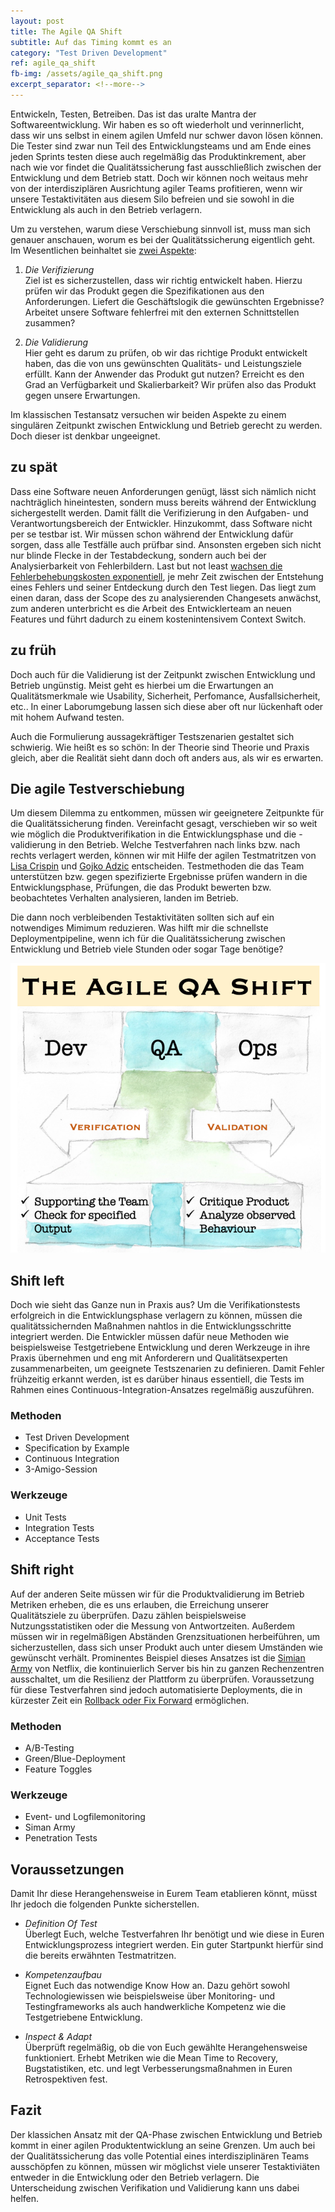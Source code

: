 ```yaml
---
layout: post
title: The Agile QA Shift
subtitle: Auf das Timing kommt es an
category: "Test Driven Development"
ref: agile_qa_shift
fb-img: /assets/agile_qa_shift.png
excerpt_separator: <!--more-->
---
```

Entwickeln, Testen, Betreiben. Das ist das uralte Mantra der Softwareentwicklung. Wir haben es so oft wiederholt und verinnerlicht, dass wir uns selbst in einem agilen Umfeld nur schwer davon lösen können. Die Tester sind zwar nun Teil des Entwicklungsteams und am Ende eines jeden Sprints  testen diese auch regelmäßig das Produktinkrement, aber nach wie vor findet die Qualitätssicherung fast ausschließlich zwischen der Entwicklung und dem Betrieb statt. Doch wir können noch weitaus mehr von der interdisziplären Ausrichtung agiler Teams profitieren, wenn wir unsere Testaktivitäten aus diesem Silo befreien und sie sowohl in die Entwicklung als auch in den Betrieb verlagern.

<!--more-->

Um zu verstehen, warum diese Verschiebung sinnvoll ist, muss man sich genauer anschauen, worum es bei der Qualitätssicherung eigentlich geht.
Im Wesentlichen beinhaltet sie [zwei Aspekte](https://de.wikipedia.org/wiki/Verifizierung_und_Validierung): 
1. _Die Verifizierung_  
Ziel ist es sicherzustellen, dass wir richtig entwickelt haben. Hierzu prüfen wir das Produkt gegen die Spezifikationen aus den Anforderungen. Liefert die Geschäftslogik die gewünschten Ergebnisse? Arbeitet unsere Software fehlerfrei mit den externen Schnittstellen zusammen? 

2. _Die Validierung_  
Hier geht es darum zu prüfen, ob wir das richtige Produkt entwickelt haben, das die von uns gewünschten Qualitäts- und Leistungsziele erfüllt. Kann der Anwender das Produkt gut nutzen? Erreicht es den Grad an Verfügbarkeit und Skalierbarkeit? Wir prüfen also das Produkt gegen unsere Erwartungen.

Im klassischen Testansatz versuchen wir beiden Aspekte zu einem singulären Zeitpunkt zwischen Entwicklung und Betrieb gerecht zu werden. Doch dieser ist denkbar ungeeignet.

## zu spät 
Dass eine Software neuen Anforderungen genügt, lässt sich nämlich nicht nachträglich hineintesten, sondern muss bereits während der Entwicklung sichergestellt werden. Damit fällt die Verifizierung in den Aufgaben- und Verantwortungsbereich der Entwickler.
Hinzukommt, dass Software nicht per se testbar ist. Wir müssen schon während der Entwicklung dafür sorgen, dass alle Testfälle auch prüfbar sind.
Ansonsten ergeben sich nicht nur blinde Flecke in der Testabdeckung, sondern auch bei der Analysierbarkeit von Fehlerbildern.
Last but not least [wachsen die Fehlerbehebungskosten exponentiell](https://ntrs.nasa.gov/archive/nasa/casi.ntrs.nasa.gov/20100036670.pdf), je mehr Zeit zwischen der Entstehung eines Fehlers und seiner Entdeckung durch den Test liegen. Das liegt zum einen daran, dass der Scope des zu analysierenden Changesets anwächst, zum anderen unterbricht es die Arbeit des Entwicklerteam an neuen Features und führt dadurch zu einem kostenintensivem Context Switch.

## zu früh
Doch auch für die Validierung ist der Zeitpunkt zwischen Entwicklung und Betrieb ungünstig.  Meist geht es hierbei um die Erwartungen an Qualitätsmerkmale wie Usability, Sicherheit, Perfomance, Ausfallsicherheit, etc.. In einer Laborumgebung lassen sich diese aber oft nur lückenhaft oder mit hohem Aufwand testen.

Auch die Formulierung aussagekräftiger Testszenarien gestaltet sich schwierig. Wie heißt es so schön:
In der Theorie sind Theorie und Praxis gleich, aber die Realität sieht dann doch oft anders aus, als wir es erwarten. 

## Die agile Testverschiebung
Um diesem Dilemma zu entkommen, müssen wir geeignetere Zeitpunkte für die Qualitätssicherung finden. Vereinfacht gesagt, verschieben wir so weit wie möglich die Produktverifikation in die Entwicklungsphase und die -validierung in den Betrieb. Welche Testverfahren nach links bzw. nach rechts verlagert werden, können wir mit Hilfe der agilen Testmatritzen von [Lisa Crispin](https://lisacrispin.com/2011/11/08/using-the-agile-testing-quadrants/) und [Gojko Adzic](https://gojko.net/2013/10/21/lets-break-the-agile-testing-quadrants/) entscheiden. Testmethoden die das Team unterstützen bzw. gegen spezifizierte Ergebnisse prüfen wandern in die Entwicklungsphase, Prüfungen, die das Produkt bewerten bzw. beobachtetes Verhalten analysieren, landen im Betrieb.

Die dann noch verbleibenden Testaktivitäten sollten sich auf ein notwendiges Mimimum reduzieren. Was hilft mir die schnellste Deploymentpipeline, wenn ich für die Qualitätssicherung zwischen Entwicklung und Betrieb viele Stunden oder sogar Tage benötige? 

![Agile QA Shift](/assets/agile_qa_shift.png)


## Shift left
Doch wie sieht das Ganze nun in Praxis aus?  Um die Verifikationstests erfolgreich in die Entwicklungsphase verlagern zu können, müssen die qualitätssichernden Maßnahmen nahtlos in die Entwicklungsschritte integriert werden. Die Entwickler müssen dafür neue Methoden wie beispielsweise Testgetriebene Entwicklung und deren Werkzeuge in ihre Praxis übernehmen und eng mit Anforderern und Qualitätsexperten zusammenarbeiten, um geeignete Testszenarien zu definieren. Damit Fehler frühzeitig erkannt werden, ist es darüber hinaus essentiell, die Tests im Rahmen eines Continuous-Integration-Ansatzes regelmäßig auszuführen.

### Methoden
* Test Driven Development
* Specification by Example
* Continuous Integration
* 3-Amigo-Session

### Werkzeuge
* Unit Tests
* Integration Tests
* Acceptance Tests

## Shift right
Auf der anderen Seite müssen wir für die Produktvalidierung im Betrieb Metriken erheben, die es uns erlauben, die Erreichung unserer Qualitätsziele zu überprüfen. Dazu zählen beispielsweise Nutzungsstatistiken oder die Messung von Antwortzeiten. Außerdem müssen wir in regelmäßigen Abständen Grenzsituationen herbeiführen, um sicherzustellen, dass sich unser Produkt auch unter diesem Umständen wie gewünscht verhält. Prominentes Beispiel dieses Ansatzes ist die [Simian Army](https://medium.com/netflix-techblog/the-netflix-simian-army-16e57fbab116) von Netflix, die kontinuierlich Server bis hin zu ganzen Rechenzentren ausschaltet, um die Resilienz der Plattform zu überprüfen. Voraussetzung für diese Testverfahren sind jedoch automatisierte Deployments, die in kürzester Zeit ein [Rollback oder Fix Forward](https://www.linkedin.com/pulse/service-recovery-rolling-back-vs-forward-fixing-mohamed-el-geish/) ermöglichen.

### Methoden
* A/B-Testing
* Green/Blue-Deployment
* Feature Toggles

### Werkzeuge
* Event- und Logfilemonitoring
* Siman Army
* Penetration Tests

## Voraussetzungen
Damit Ihr diese Herangehensweise in Eurem Team etablieren könnt, müsst Ihr jedoch die folgenden Punkte sicherstellen. 

* _Definition Of Test_  
Überlegt Euch, welche Testverfahren Ihr benötigt und wie diese in Euren Entwicklungsprozess integriert werden. Ein guter Startpunkt hierfür sind die bereits erwähnten Testmatritzen.

* _Kompetenzaufbau_  
Eignet Euch das notwendige Know How an. Dazu gehört sowohl Technologiewissen wie beispielsweise über Monitoring- und Testingframeworks als auch handwerkliche Kompetenz wie die Testgetriebene Entwicklung.

* _Inspect & Adapt_  
Überprüft regelmäßig, ob die von Euch gewählte Herangehensweise funktioniert. Erhebt Metriken wie die Mean Time to Recovery, Bugstatistiken, etc. und legt Verbesserungsmaßnahmen in Euren Retrospektiven fest.

## Fazit
Der klassichen Ansatz mit der QA-Phase zwischen Entwicklung und Betrieb kommt in einer agilen Produktentwicklung an seine Grenzen. Um auch bei der Qualitätssicherung das volle Potential eines interdisziplinären Teams ausschöpfen zu können, müssen wir möglichst viele unserer Testaktiviäten entweder in die Entwicklung oder den Betrieb verlagern. Die Unterscheidung zwischen Verifikation und Validierung kann uns dabei helfen.


